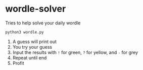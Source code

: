 # wordle-solver
Tries to help solve your daily wordle

```
python3 wordle.py
```

1. A guess will print out
2. You try your guess
3. Input the results with `!` for green, `?` for yellow, and `-` for grey
4. Repeat until end
5. Profit

